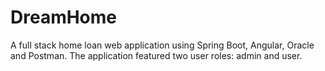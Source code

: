 # DreamHome
A full stack home loan web application using Spring Boot, Angular, Oracle and Postman. The application featured two user roles: admin and user.
